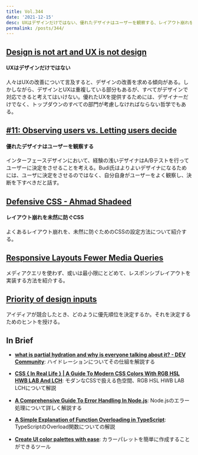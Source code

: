```yaml
---
title: Vol.344
date: '2021-12-15'
desc: UXはデザインだけではない、優れたデザイナはユーザーを観察する、レイアウト崩れを未然に防ぐCSS、ほか計10リンク
permalink: /posts/344/
---
```



## [Design is not art and UX is not design](https://uxdesign.cc/design-is-not-art-and-ux-is-not-design-62c99d138ac1)
#### UXはデザインだけではない

人々はUXの改善について言及すると、デザインの改善を求める傾向がある。しかしながら、デザインとUXは重複している部分もあるが、すべてがデザインで対応できると考えてはいけない。優れたUXを提供するためには、デザイナーだけでなく、トップダウンのすべての部門が考慮しなければならない哲学でもある。


## [#11: Observing users vs. Letting users decide](https://us4.campaign-archive.com/?u=f82dd94137a54f15acad8bdfe&id=3c1154d216)
#### 優れたデザイナはユーザーを観察する

インターフェースデザインにおいて、経験の浅いデザイナはA/Bテストを行ってユーザーに決定をさせることを考える。Budi氏はよりよいデザイナになるためには、ユーザに決定をさせるのではなく、自分自身がユーザーをよく観察し、決断を下すべきだと話す。


## [Defensive CSS - Ahmad Shadeed](https://ishadeed.com/article/defensive-css/)
#### レイアウト崩れを未然に防ぐCSS

よくあるレイアウト崩れを、未然に防ぐためのCSSの設定方法について紹介する。


## [Responsive Layouts Fewer Media Queries](https://css-tricks.com/responsive-layouts-fewer-media-queries/)

メディアクエリを使わず、或いは最小限にとどめて、レスポンシブレイアウトを実装する方法を紹介する。


## [Priority of design inputs](https://adactio.com/journal/18628)

アイディアが競合したとき、どのように優先順位を決定するか。それを決定するためのヒントを授ける。


## In Brief

- **[what is partial hydration and why is everyone talking about it? - DEV Community](https://dev.to/ajcwebdev/what-is-partial-hydration-and-why-is-everyone-talking-about-it-3k56)**: ハイドレーションについてその仕組を解説する

- **[CSS { In Real Life } | A Guide To Modern CSS Colors With RGB HSL HWB LAB And LCH](https://css-irl.info/a-guide-to-modern-css-colors/)**: モダンなCSSで扱える色空間、RGB HSL HWB LAB LCHについて解説

- **[A Comprehensive Guide To Error Handling In Node.js](https://www.honeybadger.io/blog/errors-nodejs/)**: Node.jsのエラー処理について詳しく解説する

- **[A Simple Explanation of Function Overloading in TypeScript](https://dmitripavlutin.com/typescript-function-overloading/)**: TypeScriptのOverload関数についての解説

- **[Create UI color palettes with ease](https://atmos.style/)**: カラーパレットを簡単に作成することができるツール
